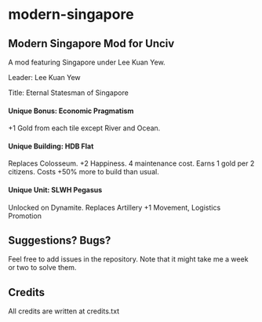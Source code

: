 # modern-singapore

## Modern Singapore Mod for Unciv

A mod featuring Singapore under Lee Kuan Yew.

Leader: Lee Kuan Yew

Title: Eternal Statesman of Singapore

#### Unique Bonus: Economic Pragmatism

+1 Gold from each tile except River and Ocean. 

#### Unique Building: HDB Flat

Replaces Colosseum. +2 Happiness. 4 maintenance cost. Earns 1 gold per 2 citizens. Costs +50% more to build than usual.

#### Unique Unit: SLWH Pegasus

Unlocked on Dynamite. Replaces Artillery
+1 Movement, Logistics Promotion

## Suggestions? Bugs?

Feel free to add issues in the repository. Note that it might take me a week or two to solve them.

## Credits  

All credits are written at credits.txt



